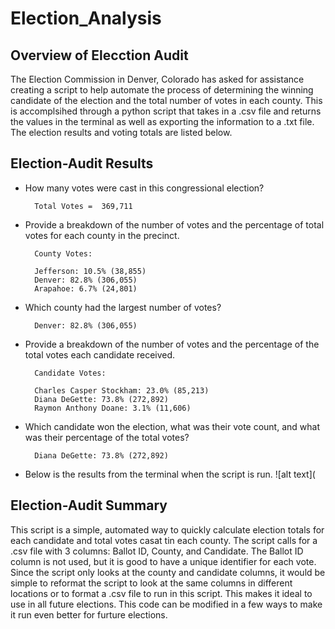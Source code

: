 # Election_Analysis

## Overview of Elecction Audit
The Election Commission in Denver, Colorado has asked for assistance creating a script to help automate the process of determining the winning candidate of the election and the total number of votes in each county. This is accomplsihed through a python script that takes in a .csv file and returns the values in the terminal as well as exporting the information to a .txt file. The election results and voting totals are listed below. 
## Election-Audit Results

- How many votes were cast in this congressional election?

        Total Votes =  369,711
- Provide a breakdown of the number of votes and the percentage of total votes for each county in the precinct.

        County Votes:

        Jefferson: 10.5% (38,855)
        Denver: 82.8% (306,055)
        Arapahoe: 6.7% (24,801)

- Which county had the largest number of votes?

        Denver: 82.8% (306,055)

- Provide a breakdown of the number of votes and the percentage of the total votes each candidate received.

        Candidate Votes:
        
        Charles Casper Stockham: 23.0% (85,213)
        Diana DeGette: 73.8% (272,892)
        Raymon Anthony Doane: 3.1% (11,606)

- Which candidate won the election, what was their vote count, and what was their percentage of the total votes?

        Diana DeGette: 73.8% (272,892)
        
- Below is the results from the terminal when the script is run. 
        ![alt text](

## Election-Audit Summary  
This script is a simple, automated way to quickly calculate election totals for each candidate and total votes casat tin each county. The script calls for a .csv file with 3 columns: Ballot ID, County, and Candidate. The Ballot ID column is not used, but it is good to have a unique identifier for each vote. Since the script only looks at the county and candidate columns, it would be simple to reformat the script to look at the same columns in different locations or to format a .csv file to run in this script. This makes it ideal to use in all future elections. This code can be modified in a few ways to make it run even better for furture elections.   
